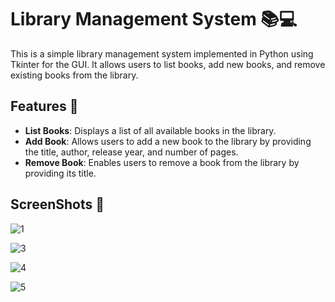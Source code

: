 # Library Management System 📚💻

This is a simple library management system implemented in Python using Tkinter for the GUI. It allows users to list books, add new books, and remove existing books from the library.

## Features 🚀

- **List Books**: Displays a list of all available books in the library.
- **Add Book**: Allows users to add a new book to the library by providing the title, author, release year, and number of pages.
- **Remove Book**: Enables users to remove a book from the library by providing its title.

## ScreenShots 📸

![1](https://github.com/tugceozz/Library-Management-System/assets/114016610/07dfdf80-8783-4efd-8d57-dc03359d9c6f)

![3](https://github.com/tugceozz/Library-Management-System/assets/114016610/ec4135c9-474c-4e42-807b-6cdb86e8da44)

![4](https://github.com/tugceozz/Library-Management-System/assets/114016610/b2e7817e-a238-4ad6-800a-addd6343ee06)

![5](https://github.com/tugceozz/Library-Management-System/assets/114016610/4a910591-b88e-4e1e-ab0b-569446a0839a)

